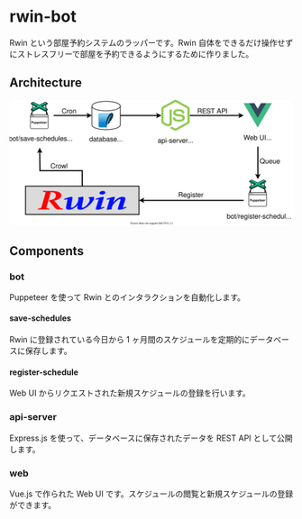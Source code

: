 # rwin-bot

Rwin という部屋予約システムのラッパーです。Rwin 自体をできるだけ操作せずにストレスフリーで部屋を予約できるようにするために作りました。

## Architecture

![rwin-bot Architecture](architecture.svg)

## Components

### bot

Puppeteer を使って Rwin とのインタラクションを自動化します。

#### save-schedules

Rwin に登録されている今日から 1 ヶ月間のスケジュールを定期的にデータベースに保存します。

#### register-schedule

Web UI からリクエストされた新規スケジュールの登録を行います。

### api-server

Express.js を使って、データベースに保存されたデータを REST API として公開します。

### web

Vue.js で作られた Web UI です。スケジュールの閲覧と新規スケジュールの登録ができます。
